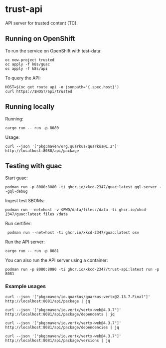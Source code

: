 # trust-api

API server for trusted content (TC).

## Running on OpenShift

To run the service on OpenShift with test-data:

```
oc new-project trusted
oc apply -f k8s/guac
oc apply -f k8s/api
```

To query the API:

```
HOST=$(oc get route api -o jsonpath='{.spec.host}')
curl https://$HOST/api/trusted
```

## Running locally

Running:

``` 4d
cargo run -- run -p 8080
```

Usage:

``` 4d
curl --json '["pkg:maven/org.quarkus/quarkus@1.2"]' http://localhost:8080/api/package
```

## Testing with guac

Start guac:

``` 4d
podman run -p 8080:8080 -ti ghcr.io/xkcd-2347/guac:latest gql-server --gql-debug
```

Ingest test SBOMs:

```
podman run --net=host -v $PWD/data/files:/data -ti ghcr.io/xkcd-2347/guac:latest files /data
```

Run certifier:

```
 podman run --net=host -ti ghcr.io/xkcd-2347/guac:latest osv
 ```

Run the API server:

```
cargo run -- run -p 8081
```

You can also run the API server using a container:

```
podman run -p 8080:8080 -ti ghcr.io/xkcd-2347/trust-api:latest run -p 8081 
```

### Example usages

```
curl --json '["pkg:maven/io.quarkus/quarkus-vertx@2.13.7.Final"]' http://localhost:8081/api/package | jq
```

```
curl --json '["pkg:maven/io.vertx/vertx-web@4.3.7"]' http://localhost:8081/api/package/dependents | jq
```

```
curl --json '["pkg:maven/io.vertx/vertx-web@4.3.7"]' http://localhost:8081/api/package/dependencies | jq
```

```
curl --json '["pkg:maven/io.vertx/vertx-web@4.3.7"]' http://localhost:8081/api/package/versions | jq
```
